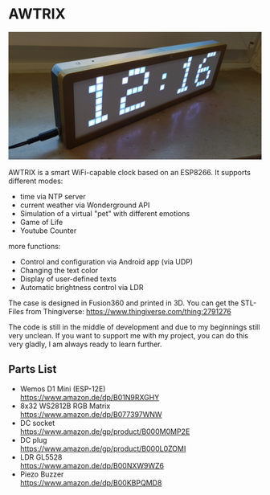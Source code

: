 # AWTRIX

![AWTRIX Preview](assets/awtrix.jpg?raw=true "AWTRIX")

AWTRIX is a smart WiFi-capable clock based on an ESP8266.
It supports different modes:
- time via NTP server
- current weather via Wonderground API
- Simulation of a virtual "pet" with different emotions
- Game of Life
- Youtube Counter

more functions:
- Control and configuration via Android app (via UDP)
- Changing the text color
- Display of user-defined texts
- Automatic brightness control via LDR

The case is designed in Fusion360 and printed in 3D.
You can get the STL-Files from Thingiverse:
https://www.thingiverse.com/thing:2791276

The code is still in the middle of development and due to my beginnings still very unclean. 
If you want to support me with my project, you can do this very gladly, I am always ready to learn further.

## Parts List
- Wemos D1 Mini (ESP-12E)  
  https://www.amazon.de/dp/B01N9RXGHY
- 8x32 WS2812B RGB Matrix  
  https://www.amazon.de/dp/B077397WNW
- DC socket  
  https://www.amazon.de/gp/product/B000M0MP2E
- DC plug  
  https://www.amazon.de/gp/product/B000L0ZOMI
- LDR GL5528  
  https://www.amazon.de/dp/B00NXW9WZ6
- Piezo Buzzer  
  https://www.amazon.de/dp/B00KBPQMD8
  